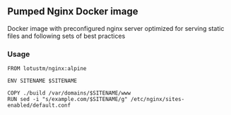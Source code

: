 ## Pumped Nginx Docker image 

Docker image with preconfigured nginx server optimized for serving static files and following sets of best practices 

### Usage

    FROM lotustm/nginx:alpine

    ENV SITENAME $SITENAME

    COPY ./build /var/domains/$SITENAME/www
    RUN sed -i "s/example.com/$SITENAME/g" /etc/nginx/sites-enabled/default.conf
